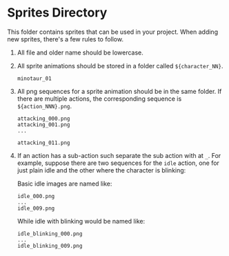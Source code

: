 # Sprites Directory

This folder contains sprites that can be used in your project. When adding new
sprites, there's a few rules to follow.

1. All file and older name should be lowercase.
1. All sprite animations should be stored in a folder called `${character_NN}`.

    ```
    minotaur_01
    ```

1. All png sequences for a sprite animation should be in the same folder. If
    there are multiple actions, the corresponding sequence is `${action_NNN}.png`.

    ```
    attacking_000.png
    attacking_001.png
    ...

    attacking_011.png
    ``` 

1. If an action has a sub-action such separate the sub action with at `_`. For example,
    suppose there are two sequences for the `idle` action, one for just plain idle and
    the other where the character is blinking:
    
    Basic idle images are named like:
    ```
    idle_000.png
    ...
    idle_009.png
    ```

    While idle with blinking would be named like:
    ```
    idle_blinking_000.png
    ...
    idle_blinking_009.png
    ```
